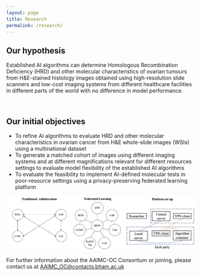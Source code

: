 ```yaml
---
layout: page
title: Research
permalink: /research/
---
```


## Our hypothesis

Established AI algorithms can determine Homologous Recombination Deficiency (HRD) and other molecular characteristics of ovarian tumours from H&E-stained histology images obtained using high-resolution slide scanners and low-cost imaging systems from different healthcare facilities in different parts of the world with no difference in model performance.

<br>

## Our initial objectives

- To refine AI algorithms to evaluate HRD and other molecular characteristics in ovarian cancer from H&E whole-slide images (WSIs) using a multinational dataset
- To generate a matched cohort of images using different imaging systems and at different magnifications relevant for different resources settings to evaluate model flexibility of the established AI algorithms
- To evaluate the feasibility to implement AI-defined molecular tests in poor-resource settings using a privacy-preserving federated learning platform

<img src="/assets/images/ppflp.png" alt="Research Diagram" width="540">

<br>

For further information about the AAIMC-OC Consortium or joining, please contact us at AAIMC_OC@contacts.bham.ac.uk
